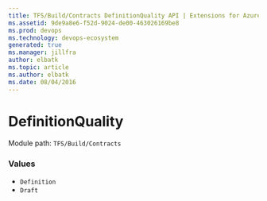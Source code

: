 ```yaml
---
title: TFS/Build/Contracts DefinitionQuality API | Extensions for Azure DevOps Services
ms.assetid: 9de9a8e6-f52d-9024-de00-463026169be8
ms.prod: devops
ms.technology: devops-ecosystem
generated: true
ms.manager: jillfra
author: elbatk
ms.topic: article
ms.author: elbatk
ms.date: 08/04/2016
---
```


# DefinitionQuality

Module path: `TFS/Build/Contracts`

### Values

* `Definition` 
* `Draft` 
